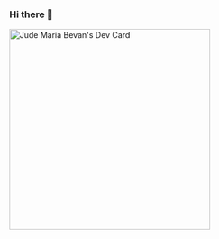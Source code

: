 ### Hi there 👋
<!--
<a href="https://app.daily.dev/judebevan"><img src="https://api.daily.dev/devcards/31a22e700e5b47dd988dfc016afdab02.png?r=z67" width="400" alt="Jude Maria Bevan's Dev Card"/></a>
-->
<a href="https://app.daily.dev/judebevan"><img src="https://api.daily.dev/devcards/v2/IknIbkhSSLfD3R4jFiHo4.png?r=j69&type=default" width="356" alt="Jude Maria Bevan's Dev Card"/></a>
<!--
[![roadmap.sh](https://api.roadmap.sh/v1-badge/tall/64f803895ce9f4ca58967fa1?variant=dark)](https://roadmap.sh)

**judebevan/judebevan** is a ✨ _special_ ✨ repository because its `README.md` (this file) appears on your GitHub profile.

Here are some ideas to get you started:

- 🔭 I’m currently working on ...
- 🌱 I’m currently learning ...
- 👯 I’m looking to collaborate on ...
- 🤔 I’m looking for help with ...
- 💬 Ask me about ...
- 📫 How to reach me: ...
- 😄 Pronouns: ...
- ⚡ Fun fact: ...
-->
